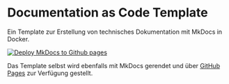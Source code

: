 # Documentation as Code Template

Ein Template zur Erstellung von technisches Dokumentation mit MkDocs in Docker.

[![Deploy MkDocs to Github pages](https://github.com/TimGrt/DaC-Template/actions/workflows/ci.yml/badge.svg)](https://github.com/TimGrt/DaC-Template/actions/workflows/ci.yml)

Das Template selbst wird ebenfalls mit MkDocs gerendet und über [GitHub Pages](https://timgrt.github.io/DaC-Template/) zur Verfügung gestellt.